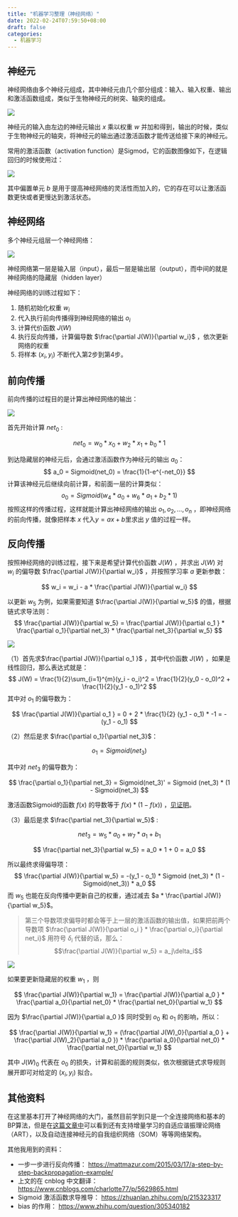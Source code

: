 ```yaml
---
title: "机器学习整理（神经网络）"
date: 2022-02-24T07:59:50+08:00
draft: false
categories:
  - 机器学习
---
```

## 神经元

神经网络由多个神经元组成，其中神经元由几个部分组成：输入、输入权重、输出和激活函数组成，类似于生物神经元的树突、轴突的组成。

![](https://blog-1256435232.cos.ap-shanghai.myqcloud.com/cnblog/image-2022-03-09-23-27-32-082.png)

神经元的输入由左边的神经元输出 $x$ 乘以权重 $w$ 并加和得到，输出的时候，类似于生物神经元的轴突，将神经元的输出通过激活函数才能传送给接下来的神经元。

常用的激活函数（activation function）是Sigmod，它的函数图像如下，在逻辑回归的时候使用过：

![](https://blog-1256435232.cos.ap-shanghai.myqcloud.com/cnblog/image-2022-03-10-09-20-17-152.png)

其中偏置单元 $b$ 是用于提高神经网络的灵活性而加入的，它的存在可以让激活函数更快或者更慢达到激活状态。

## 神经网络

多个神经元组层一个神经网络：

![](https://blog-1256435232.cos.ap-shanghai.myqcloud.com/cnblog/image-2022-03-12-10-22-44-309.png)

神经网络第一层是输入层（input），最后一层是输出层（output），而中间的就是神经网络的隐藏层（hidden layer）

神经网络的训练过程如下：
1. 随机初始化权重 $w_i$
2. 代入执行前向传播得到神经网络的输出 $o_i$ 
3. 计算代价函数 $J(W)$
4. 执行反向传播，计算偏导数 $\frac{\partial J(W)}{\partial w_i}$ ，依次更新网络的权重
5. 将样本 $(x_i,y_i)$ 不断代入第2步到第4步。

## 前向传播

前向传播的过程目的是计算出神经网络的输出：

![](https://blog-1256435232.cos.ap-shanghai.myqcloud.com/cnblog/image-2022-03-12-10-23-07-618.png)

首先开始计算 $net_0$ :

$$
net_0 = w_0 * x_0 + w_2 * x_1 + b_0 * 1
$$

到达隐藏层的神经元后，会通过激活函数作为神经元的输出 $a_0$：
$$
a_0 = Sigmoid(net_0) = \frac{1}{1-e^{-net_0}}
$$
计算该神经元后继续向前计算，和前面一层的计算类似：
$$
	o_0 = Sigmoid(w_4 * a_0 + w_6 * a_1 + b_2 * 1)
$$
按照这样的传播过程，这样就能计算出神经网络的输出 $o_1,o_2,\dots,o_n$ ，即神经网络的前向传播，就像把样本 $x$ 代入$y = ax + b$里求出 $y$ 值的过程一样。

## 反向传播

按照神经网络的训练过程，接下来是希望计算代价函数 $J(W)$ ，并求出 $J(W)$ 对 $w_i$ 的偏导数 $\frac{\partial J(W)}{\partial w_i}$ ，并按照学习率 $a$ 更新参数：

$$
w_i = w_i - a * \frac{\partial J(W)}{\partial w_i}
$$

以更新 $w_5$ 为例，如果需要知道 $\frac{\partial J(W)}{\partial w_5}$ 的值，根据链式求导法则：
$$
\frac{\partial J(W)}{\partial w_5} = \frac{\partial J(W)}{\partial o_1 } * \frac{\partial o_1}{\partial net_3} * \frac{\partial net_3}{\partial w_5}
$$

![](https://blog-1256435232.cos.ap-shanghai.myqcloud.com/cnblog/image-2022-03-12-10-23-36-921.png)



（1）首先求$\frac{\partial J(W)}{\partial o_1 }$ ，其中代价函数 $J(W)$ ，如果是线性回归，那么表达式就是：
$$
J(W) = \frac{1}{2}\sum_{i=1}^{m}(y_i - o_i)^2 = \frac{1}{2}(y_0 - o_0)^2 + \frac{1}{2}(y_1 - o_1)^2
$$
其中对 $o_1$ 的偏导数为：

$$
\frac{\partial J(W)}{\partial o_1 }  = 0 + 2 * \frac{1}{2} (y_1 - o_1) * -1  = -(y_1 - o_1)
$$

（2）然后是求 $\frac{\partial o_1}{\partial net_3}$：

$$
o_1 = Sigmoid(net_3)
$$

其中对 $net_3$ 的偏导数为：

$$
\frac{\partial o_1}{\partial net_3}  = Sigmoid(net_3)'  = Sigmoid (net_3) * (1 - Sigmoid(net_3)
$$

激活函数Sigmoid的函数 $f(x)$ 的导数等于 $f(x)*(1-f(x))$ ，[见证明](https://zhuanlan.zhihu.com/p/215323317)。


（3）最后是求 $\frac{\partial net_3}{\partial w_5}$ :

$$
net_3 = w_5 * a_0 + w_7 * a_1 + b_1 
$$

$$
\frac{\partial net_3}{\partial w_5}  = a_0 * 1 + 0  = a_0
$$

所以最终求得偏导项：
$$
\frac{\partial J(W)}{\partial w_5}  = -(y_1 - o_1)  * Sigmoid (net_3) * (1 - Sigmoid(net_3)) * a_0
$$
而 $w_5$ 也能在反向传播中更新自己的权重，通过减去 $a * \frac{\partial J(W)}{\partial w_5}$。


> 第三个导数项求偏导时都会等于上一层的激活函数的输出值，如果把前两个导数项 $\frac{\partial J(W)}{\partial o_i } * \frac{\partial o_i}{\partial net_i}$ 用符号 $\delta_i$ 代替的话，那么：$$\frac{\partial J(W)}{\partial w_5}  = a_j\delta_i$$

![](https://blog-1256435232.cos.ap-shanghai.myqcloud.com/cnblog/image-2022-03-12-10-24-04-859.png)

如果要更新隐藏层的权重 $w_1$ ，则  

$$
\frac{\partial J(W)}{\partial w_1} = \frac{\partial J(W)}{\partial a_0 } * \frac{\partial a_0}{\partial net_0} * \frac{\partial net_0}{\partial w_1}
$$

因为 $\frac{\partial J(W)}{\partial a_0 }$ 同时受到 $o_0$ 和 $o_1$ 的影响，所以：

$$
\frac{\partial J(W)}{\partial w_1} = (\frac{\partial J(W)_0}{\partial a_0 } + \frac{\partial J(W)_2}{\partial a_0 }) * \frac{\partial a_0}{\partial net_0} * \frac{\partial net_0}{\partial w_1}
$$

其中 $J(W)_0$ 代表在 $o_0$ 的损失，计算和前面的规则类似，依次根据链式求导规则展开即可对给定的 $(x_i, y_i)$ 拟合。



## 其他资料

在这里基本打开了神经网络的大门，虽然目前学到只是一个全连接网络和基本的BP算法，但是在[这篇文章中](https://www.cnblogs.com/maybe2030/p/5597716.html#_label3)可以看到还有支持增量学习的自适应谐振理论网络（ART），以及自动连接神经元的自我组织网络（SOM）等等网络架构。

其他我用到的资料：
- 一步一步进行反向传播： https://mattmazur.com/2015/03/17/a-step-by-step-backpropagation-example/
- 上文的在 cnblog 中文翻译： https://www.cnblogs.com/charlotte77/p/5629865.html
- Sigmoid 激活函数求导推导： https://zhuanlan.zhihu.com/p/215323317
- bias 的作用： https://www.zhihu.com/question/305340182